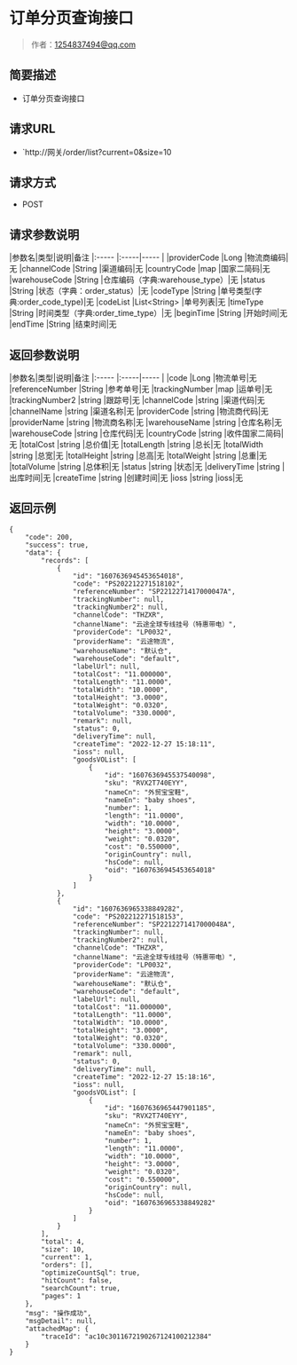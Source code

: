 # 订单分页查询接口

> 作者：1254837494@qq.com

## 简要描述

- 订单分页查询接口

## 请求URL
- `http://网关/order/list?current=0&size=10
  
## 请求方式
- POST

## 请求参数说明

|参数名|类型|说明|备注
|:-----  |:-----|-----                  |
|providerCode |Long   |物流商编码|无
|channelCode |String   |渠道编码|无
|countryCode |map   |国家二简码|无
|warehouseCode |String   |仓库编码（字典:warehouse_type）|无
|status |String   |状态（字典：order_status）|无
|codeType |String   |单号类型(字典:order_code_type)|无
|codeList |List&lt;String>   |单号列表|无
|timeType |String   |时间类型（字典:order_time_type）|无
|beginTime |String   |开始时间|无
|endTime |String   |结束时间|无




## 返回参数说明

|参数名|类型|说明|备注
|:-----  |:-----|-----                  |
|code |Long   |物流单号|无
|referenceNumber |String   |参考单号|无
|trackingNumber |map   |运单号|无
|trackingNumber2 |string   |跟踪号|无
|channelCode |string   |渠道代码|无
|channelName |string   |渠道名称|无
|providerCode |string   |物流商代码|无
|providerName |string   |物流商名称|无
|warehouseName |string   |仓库名称|无
|warehouseCode |string   |仓库代码|无
|countryCode |string   |收件国家二简码|无
|totalCost |string   |总价值|无
|totalLength |string   |总长|无
|totalWidth |string   |总宽|无
|totalHeight |string   |总高|无
|totalWeight |string   |总重|无
|totalVolume |string   |总体积|无
|status |string   |状态|无
|deliveryTime |string   |出库时间|无
|createTime |string   |创建时间|无
|ioss |string   |ioss|无

## 返回示例 

``` 
{
    "code": 200,
    "success": true,
    "data": {
        "records": [
            {
                "id": "1607636945453654018",
                "code": "PS202212271518102",
                "referenceNumber": "SP2212271417000047A",
                "trackingNumber": null,
                "trackingNumber2": null,
                "channelCode": "THZXR",
                "channelName": "云途全球专线挂号（特惠带电）",
                "providerCode": "LP0032",
                "providerName": "云途物流",
                "warehouseName": "默认仓",
                "warehouseCode": "default",
                "labelUrl": null,
                "totalCost": "11.000000",
                "totalLength": "11.0000",
                "totalWidth": "10.0000",
                "totalHeight": "3.0000",
                "totalWeight": "0.0320",
                "totalVolume": "330.0000",
                "remark": null,
                "status": 0,
                "deliveryTime": null,
                "createTime": "2022-12-27 15:18:11",
                "ioss": null,
                "goodsVOList": [
                    {
                        "id": "1607636945537540098",
                        "sku": "RVX2T740EYY",
                        "nameCn": "外贸宝宝鞋",
                        "nameEn": "baby shoes",
                        "number": 1,
                        "length": "11.0000",
                        "width": "10.0000",
                        "height": "3.0000",
                        "weight": "0.0320",
                        "cost": "0.550000",
                        "originCountry": null,
                        "hsCode": null,
                        "oid": "1607636945453654018"
                    }
                ]
            },
            {
                "id": "1607636965338849282",
                "code": "PS202212271518153",
                "referenceNumber": "SP2212271417000048A",
                "trackingNumber": null,
                "trackingNumber2": null,
                "channelCode": "THZXR",
                "channelName": "云途全球专线挂号（特惠带电）",
                "providerCode": "LP0032",
                "providerName": "云途物流",
                "warehouseName": "默认仓",
                "warehouseCode": "default",
                "labelUrl": null,
                "totalCost": "11.000000",
                "totalLength": "11.0000",
                "totalWidth": "10.0000",
                "totalHeight": "3.0000",
                "totalWeight": "0.0320",
                "totalVolume": "330.0000",
                "remark": null,
                "status": 0,
                "deliveryTime": null,
                "createTime": "2022-12-27 15:18:16",
                "ioss": null,
                "goodsVOList": [
                    {
                        "id": "1607636965447901185",
                        "sku": "RVX2T740EYY",
                        "nameCn": "外贸宝宝鞋",
                        "nameEn": "baby shoes",
                        "number": 1,
                        "length": "11.0000",
                        "width": "10.0000",
                        "height": "3.0000",
                        "weight": "0.0320",
                        "cost": "0.550000",
                        "originCountry": null,
                        "hsCode": null,
                        "oid": "1607636965338849282"
                    }
                ]
            }
        ],
        "total": 4,
        "size": 10,
        "current": 1,
        "orders": [],
        "optimizeCountSql": true,
        "hitCount": false,
        "searchCount": true,
        "pages": 1
    },
    "msg": "操作成功",
    "msgDetail": null,
    "attachedMap": {
        "traceId": "ac10c3011672190267124100212384"
    }
}
```